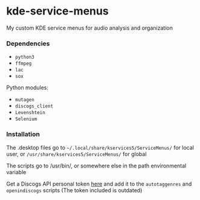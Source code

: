 # kde-service-menus
My custom KDE service menus for audio analysis and organization

### Dependencies
* `python3`
* `ffmpeg`
* `lac`
* `sox`

Python modules:
* `mutagen`
* `discogs_client`
* `Levenshtein`
* `Selenium`

### Installation
The .desktop files go to `~/.local/share/kservices5/ServiceMenus/` for local user, or `/usr/share/kservices5/ServiceMenus/` for global

The scripts go to /usr/bin/, or somewhere else in the path environmental variable

Get a Discogs API personal token [here](https://www.discogs.com/settings/developers) and add it to the `autotaggenres` and `openindiscogs` scripts (The token included is outdated)
